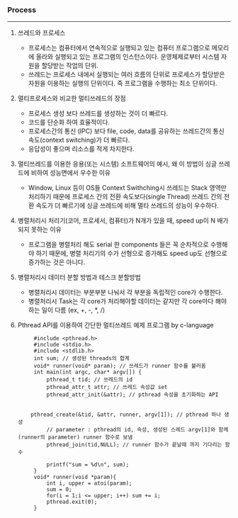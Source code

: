 ### Process
-------------------------------------------

1. 쓰레드와 프로세스
    - 프로세스는 컴퓨터에서 연속적으로 실행되고 있는 컴퓨터 프로그램으로 메모리에 올라와 실행되고 있는 프로그램의 인스턴스이다. 운영체제로부터 시스템 자원을 할당받는 작업의 단위.
    -  쓰레드는 프로세스 내에서 실행되는 여러 흐름의 단위로 프로세스가 할당받은 자원을 이용하는 실행의 단위이다. 즉 프로그램을 수행하는 최소 단위이다.

2. 멀티프로세스와 비교한 멀티쓰레드의 장점
    - 프로세스 생성 보다 쓰레드를 생성하는 것이 더 빠르다.
    - 코드를 단순화 하여 효율적이다.
    - 프로세스간의 통신 (IPC) 보다 file, code, data를 공유하는 쓰레드간의 통신 속도(context switching)가 더 빠르다.
    - 응답성이 좋으며 리소스를 적게 차지한다.

3. 멀티쓰레드를 이용한 응용(또는 시스템) 소프트웨어의 예시, 왜 이 방법이 싱글 쓰레드에 비하여 성능면에서 우수한 이유
    - Window, Linux 등이 OS들
        Context Swithching시 쓰레드는 Stack 영역만 처리하기 때문에 프로세스 간의 전환 속도보다(single Thread) 쓰레드 간의 전환 속도가 더 빠르기에 싱글 쓰레드에 비해 멀타 쓰레드의 성능이 우수하다.

4. 병렬처리시 처리기(코어, 프로세서, 컴퓨터)가 N개가 있을 때, speed up이 N 배가 되지 못하는 이유
    - 프로그램을 병렬처리 해도 serial 한 components 들은 꼭 순차적으로 수행해야 하기 때문에, 병렬 처리기의 수가 선형으로 증가해도 speed up도 선형으로 증가하는 것은 아니다.

5. 병렬처리시 데이터 분할 방법과 테스크 분할방법
    - 병렬처리시 데이터는 부분부분 나눠서 각 부분을 독립적인 core가 수행한다.
    - 병렬처리시 Task는 각 core가 처리해야할 데이터는 같지만 각 core마다 해야하는 일이 다름 (ex, +, -, *, /)

6. Pthread API를 이용하여 간단한 멀티쓰레드 예제 프로그램 by c-language

            #include <pthread.h>
            #include <stdio.h>
            #include <stdlib.h>
            int sum; // 생성된 threads의 합계
            void* runner(void* param); // 쓰레드가 runner 함수를 불러옴
            int main(int argc, char* argv[]) {
                pthread_t tid; // 쓰레드의 id
                pthread_attr_t attr; // 쓰레드 속성값 set
                pthread_attr_init(&attr); // pthread 속성을 초기화하는 API
             
                pthread_create(&tid, &attr, runner, argv[1]); // pthread 하나 생성
                // parameter : pthread의 id, 속성, 생성된 스레드 argv[1]와 함께(runner의 parameter) runner 함수로 보냄
                pthread_join(tid,NULL); // runner 함수가 끝날때 까지 기다리는 함수
                
                printf("sum = %d\n", sum);
            }
            void* runner(void *param){
                int i, upper = atoi(param);
                sum = 0;
                for(i = 1;i <= upper; i++) sum += i;
                pthread.exit(0);
            }
